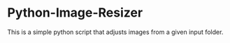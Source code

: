 # Python-Image-Resizer
This is a simple python script that adjusts images from a given input folder.

